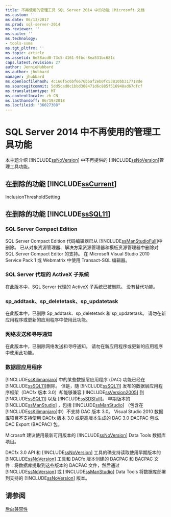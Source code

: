 ```yaml
---
title: 不再使用的管理工具 SQL Server 2014 中的功能 |Microsoft 文档
ms.custom: ''
ms.date: 06/13/2017
ms.prod: sql-server-2014
ms.reviewer: ''
ms.suite: ''
ms.technology:
- tools-ssms
ms.tgt_pltfrm: ''
ms.topic: article
ms.assetid: 6e58acd0-73c5-4161-9fbc-8ea531bc681c
caps.latest.revision: 27
author: JennieHubbard
ms.author: jhubbard
manager: jhubbard
ms.openlocfilehash: 4c166f5c6bf6676b5af2eb0fc53810bb317718de
ms.sourcegitcommit: 5dd5cad0c1bbd308471d6c885f516948ad67dfcf
ms.translationtype: MT
ms.contentlocale: zh-CN
ms.lasthandoff: 06/19/2018
ms.locfileid: "36027308"
---
```

# <a name="discontinued-management-tools-features-in-sql-server-2014"></a>SQL Server 2014 中不再使用的管理工具功能
  本主题介绍 [!INCLUDE[ssNoVersion](../includes/ssnoversion-md.md)] 中不再提供的 [!INCLUDE[ssNoVersion](../includes/ssnoversion-md.md)]管理工具功能。  
  
## <a name="features-removed-in-includesscurrentincludessscurrent-mdmd"></a>在删除的功能 [!INCLUDE[ssCurrent](../includes/sscurrent-md.md)]  
 InclusionThresholdSetting  
  
## <a name="features-removed-in-includesssql11includessssql11-mdmd"></a>在删除的功能 [!INCLUDE[ssSQL11](../includes/sssql11-md.md)]  
  
### <a name="sql-server-compact-edition"></a>SQL Server Compact Edition  
 SQL Server Compact Edition 代码编辑器已从 [!INCLUDE[ssManStudioFull](../includes/ssmanstudiofull-md.md)]中删除。 已从对象资源管理器、解决方案资源管理器和模板资源管理器中删除对 SQL Server Compact Editor 的支持。 在 Microsoft Visual Studio 2010 Service Pack 1 或 Webmatrix 中使用 Transact-SQL 编辑器。  
  
### <a name="activex-subsystem-for-sql-server-agent"></a>SQL Server 代理的 ActiveX 子系统  
 在此版本中，SQL Server 代理的 ActiveX 子系统已被删除。 没有替代功能。  
  
### <a name="spaddtask-spdeletetask-spupdatetask"></a>sp_addtask、sp_deletetask、sp_updatetask  
 在此版本中，已删除 Sp_addtask、sp_deletetask 和 sp_updatetask。 请勿在新应用程序或更新的应用程序中使用此功能。  
  
### <a name="net-send-and-pager-notification"></a>网络发送和寻呼通知  
 在此版本中，已删除网络发送和寻呼通知。 请勿在新应用程序或更新的应用程序中使用此功能。  
  
### <a name="data-tier-applications"></a>数据层应用程序  
 [!INCLUDE[ssKilimanjaro](../includes/sskilimanjaro-md.md)] 中的某些数据层应用程序 (DAC) 功能已经在 [!INCLUDE[ssSQL11](../includes/sssql11-md.md)]删除。 但是，随 [!INCLUDE[ssSQL11](../includes/sssql11-md.md)] 发布的数据层应用程序框架（DACfx 版本 3.0）却能够兼容 [!INCLUDE[ssVersion2005](../includes/ssversion2005-md.md)] 到 [!INCLUDE[ssSQL11](../includes/sssql11-md.md)] 以及 [!INCLUDE[ssSDSfull](../includes/sssdsfull-md.md)]。 早期版本的 [!INCLUDE[ssManStudio](../includes/ssmanstudio-md.md)] ，包括 [!INCLUDE[ssManStudio](../includes/ssmanstudio-md.md)] （包含在 [!INCLUDE[ssKilimanjaro](../includes/sskilimanjaro-md.md)]中）不支持 DAC 版本 3.0。 Visual Studio 2010 数据库项目不支持使用 DACfx 版本 3.0 或更高版本生成的 DAC 3.0 DACPAC 包或 DAC Export (BACPAC) 包。  
  
 Microsoft 建议使用最新可用版本的 [!INCLUDE[ssNoVersion](../includes/ssnoversion-md.md)] Data Tools 数据库项目。  
  
 DACfx 3.0 API 和 [!INCLUDE[ssNoVersion](../includes/ssnoversion-md.md)] 工具的确支持读取使用早期版本的 [!INCLUDE[ssNoVersion](../includes/ssnoversion-md.md)] 工具和 DACfx 版本创建的 DACPAC 和 BACPAC 文件：将数据库提取到这些版本的 DACPAC 文件，然后通过 [!INCLUDE[ssNoVersion](../includes/ssnoversion-md.md)] 或 [!INCLUDE[ssManStudio](../includes/ssmanstudio-md.md)] Data Tools 将数据库部署到支持的 [!INCLUDE[ssNoVersion](../includes/ssnoversion-md.md)] 版本。  
  
## <a name="see-also"></a>请参阅  
 [后向兼容性](../../2014/getting-started/backward-compatibility.md)  
  
  